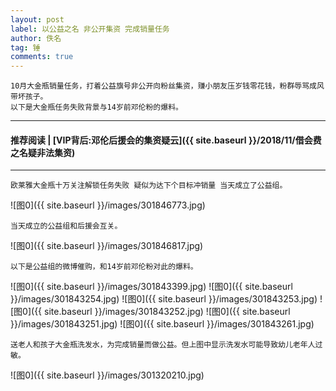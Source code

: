 ```yaml
---
layout: post
label: 以公益之名 非公开集资 完成销量任务
author: 佚名
tag: 锤
comments: true
---
```


    10月大金瓶销量任务，打着公益旗号非公开向粉丝集资，赚小朋友压岁钱零花钱，粉群辱骂成风带坏孩子。
    以下是大金瓶任务失败背景与14岁前邓伦粉的爆料。

---
#### 推荐阅读 | [VIP背后:邓伦后援会的集资疑云]({{ site.baseurl }}/2018/11/借会费之名疑非法集资)
---

    欧莱雅大金瓶十万关注解锁任务失败 疑似为达下个目标冲销量 当天成立了公益组。

![图0]({{ site.baseurl }}/images/301846773.jpg)

    当天成立的公益组和后援会互关。

![图0]({{ site.baseurl }}/images/301846817.jpg)
    
    以下是公益组的微博催购，和14岁前邓伦粉对此的爆料。
    
![图0]({{ site.baseurl }}/images/301843399.jpg)
![图0]({{ site.baseurl }}/images/301843254.jpg)
![图0]({{ site.baseurl }}/images/301843253.jpg)
![图0]({{ site.baseurl }}/images/301843252.jpg)
![图0]({{ site.baseurl }}/images/301843251.jpg)
![图0]({{ site.baseurl }}/images/301843261.jpg)

    送老人和孩子大金瓶洗发水，为完成销量而做公益。但上图中显示洗发水可能导致幼儿老年人过敏。

![图0]({{ site.baseurl }}/images/301320210.jpg)
